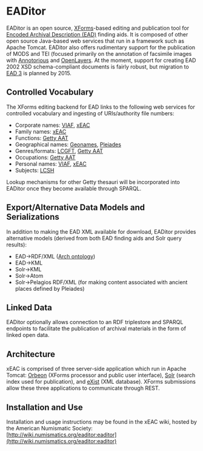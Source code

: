 EADitor
=======

EADitor is an open source, [XForms](http://en.wikipedia.org/wiki/XForms)-based editing and publication tool for [Encoded Archival Description (EAD)](http://www.loc.gov/ead/) finding aids. It is composed of other open source Java-based web services that run in a framework such as Apache Tomcat. EADitor also offers rudimentary support for the publication of MODS and TEI (focused primarily on the annotation of facsimile images with [Annotorious](http://annotorious.github.io/) and [OpenLayers](http://openlayers.org). At the moment, support for creating EAD 2002 XSD schema-compliant documents is fairly robust, but migration to [EAD 3](http://www2.archivists.org/groups/technical-subcommittee-on-encoded-archival-description-ead/ead-revision) is planned by 2015.

Controlled Vocabulary
---------------------
The XForms editing backend for EAD links to the following web services for controlled vocabulary and ingesting of URIs/authority file numbers:

* Corporate names: [VIAF](http://viaf.org/), [xEAC](https://github.com/ewg118/xEAC)
* Family names:  [xEAC](https://github.com/ewg118/xEAC)
* Functions: [Getty AAT]((http://vocab.getty.edu/aat/))
* Geographical names: [Geonames](http://www.geonames.org), [Pleiades](http://pleiades.stoa.org)
* Genres/formats: [LCGFT](http://id.loc.gov/authorities/genreForms), [Getty AAT](http://vocab.getty.edu/aat/)
* Occupations: [Getty AAT]((http://vocab.getty.edu/aat/))
* Personal names: [VIAF](http://viaf.org/), [xEAC](https://github.com/ewg118/xEAC)
* Subjects: [LCSH](http://id.loc.gov/authorities/subjects)

Lookup mechanisms for other Getty thesauri will be incorporated into EADitor once they become available through SPARQL.

Export/Alternative Data Models and Serializations
-------------------------------------------------
In addition to making the EAD XML available for download, EADitor provides alternative models (derived from both EAD finding aids and Solr query results):

* EAD->RDF/XML ([Arch ontology](http://gslis.simmons.edu/archival/arch/index.html))
* EAD->KML
* Solr->KML
* Solr->Atom
* Solr->Pelagios RDF/XML (for making content associated with ancient places defined by Pleiades)

Linked Data
-----------
EADitor optionally allows connection to an RDF triplestore and SPARQL endpoints to facilitate the publication of archival materials in the form of linked open data.

Architecture
------------
xEAC is comprised of three server-side application which run in Apache Tomcat: [Orbeon](http://www.orbeon.com) (XForms processor and public user interface), [Solr](http://lucene.apache.org/solr/) (search index used for publication), and [eXist](http://exist-db.org/exist/apps/homepage/index.html) (XML database).  XForms submissions allow these three applications to communicate through REST.

Installation and Use
--------------------
Installation and usage instructions may be found in the xEAC wiki, hosted by the American Numismatic Society: [http://wiki.numismatics.org/eaditor:eaditor](http://wiki.numismatics.org/eaditor:eaditor)
